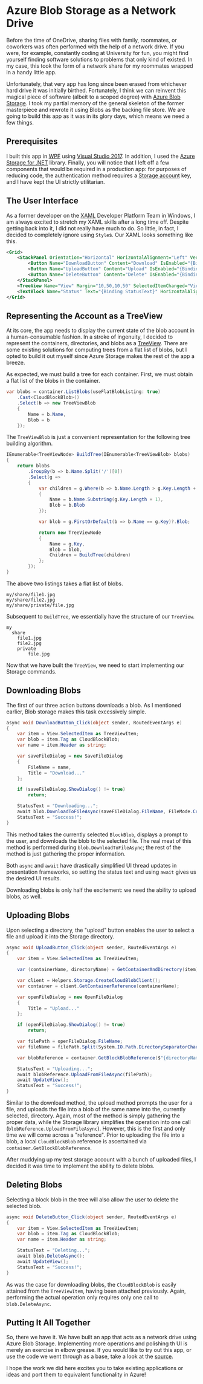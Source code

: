 # Azure Blob Storage as a Network Drive

Before the time of OneDrive, sharing files with family, roommates, or coworkers was often performed with the help of a network drive.  If you were, for example, constantly coding at University for fun, you might find yourself finding software solutions to problems that only kind of existed.  In my case, this took the form of a network share for my roommates wrapped in a handy little app.

Unfortunately, that very app has long since been erased from whichever hard drive it was initially birthed.  Fortunately, I think we can reinvent this magical piece of software (albeit to a scoped degree) with [Azure Blob Storage](https://docs.microsoft.com/en-us/azure/storage/blobs/storage-blobs-introduction).  I took my partial memory of the general skeleton of the former masterpiece and rewrote it using Blobs as the backing file store.  We are going to build this app as it was in its glory days, which means we need a few things.

## Prerequisites

I built this app in [WPF](https://docs.microsoft.com/en-us/dotnet/framework/wpf/getting-started/introduction-to-wpf-in-vs) using [Visual Studio 2017](https://www.visualstudio.com/).  In addition, I used the [Azure Storage for .NET](https://www.nuget.org/packages/WindowsAzure.Storage/) library.  Finally, you will notice that I left off a few components that would be required in a production app: for purposes of reducing code, the authentication method requires a [Storage account](https://docs.microsoft.com/en-us/azure/storage/common/storage-create-storage-account) key, and I have kept the UI strictly utilitarian.

## The User Interface

As a former developer on the [XAML](https://docs.microsoft.com/en-us/dotnet/framework/wpf/advanced/xaml-overview-wpf) Developer Platform Team in Windows, I am always excited to stretch my XAML skills after a long time off.  Despite getting back into it, I did not really have much to do.  So little, in fact, I decided to completely ignore using `Style`s.  Our XAML looks something like this.

```xml
<Grid>
    <StackPanel Orientation="Horizontal" HorizontalAlignment="Left" VerticalAlignment="Top" Margin="0,10,10,10" Width="400" Height="30">
        <Button Name="DownloadButton" Content="Download" IsEnabled="{Binding IsBlobSelected}" Click="DownloadButton_Click" Margin="10,0,0,0" Width="100" Height="30"></Button>
        <Button Name="UploadButton" Content="Upload" IsEnabled="{Binding IsDirectorySelected}" Click="UploadButton_Click" Margin="10,0,0,0" Width="100" Height="30"></Button>
        <Button Name="DeleteButton" Content="Delete" IsEnabled="{Binding IsBlobSelected}" Click="DeleteButton_Click" Margin="10,0,0,0" Width="100" Height="30"></Button>
    </StackPanel>
    <TreeView Name="View" Margin="10,50,10,50" SelectedItemChanged="View_SelectedItemChanged" />
    <TextBlock Name="Status" Text="{Binding StatusText}" HorizontalAlignment="Left" VerticalAlignment="Bottom" Margin="10" Width="400" Height="30"></TextBlock>
</Grid>
```

## Representing the Account as a TreeView

At its core, the app needs to display the current state of the blob account in a human-consumable fashion.  In a stroke of ingenuity, I decided to represent the containers, directories, and blobs as a [TreeView](https://msdn.microsoft.com/en-us/library/system.windows.controls.treeview.aspx).  There are some existing solutions for computing trees from a flat list of blobs, but I opted to build it out myself since Azure Storage makes the rest of the app a breeze.

As expected, we must build a tree for each container.  First, we must obtain a flat list of the blobs in the container.

```csharp
var blobs = container.ListBlobs(useFlatBlobListing: true)
    .Cast<CloudBlockBlob>()
    .Select(b => new TreeViewBlob
    {
        Name = b.Name, 
        Blob = b
    });
```

The `TreeViewBlob` is just a convenient representation for the following tree building algorithm.

```csharp
IEnumerable<TreeViewNode> BuildTree(IEnumerable<TreeViewBlob> blobs)
{
    return blobs
        .GroupBy(b => b.Name.Split('/')[0])
        .Select(g =>
        {
            var children = g.Where(b => b.Name.Length > g.Key.Length + 1).Select(b => new TreeViewBlob
            {
                Name = b.Name.Substring(g.Key.Length + 1),
                Blob = b.Blob
            });

            var blob = g.FirstOrDefault(b => b.Name == g.Key)?.Blob;

            return new TreeViewNode
            {
                Name = g.Key,
                Blob = blob, 
                Children = BuildTree(children)
            };
        });
}
```

The above two listings takes a flat list of blobs.

```
my/share/file1.jpg
my/share/file2.jpg
my/share/private/file.jpg
```

Subsequent to `BuildTree`, we essentially have the structure of our `TreeView`.

```
my
  share
    file1.jpg
    file2.jpg
    private
        file.jpg
```

Now that we have built the `TreeView`, we need to start implementing our Storage commands.

## Downloading Blobs

The first of our three action buttons downloads a blob.  As I mentioned earlier, Blob storage makes this task excessively simple.

```csharp
async void DownloadButton_Click(object sender, RoutedEventArgs e)
{
    var item = View.SelectedItem as TreeViewItem;
    var blob = item.Tag as CloudBlockBlob;
    var name = item.Header as string;

    var saveFileDialog = new SaveFileDialog
    {
        FileName = name,
        Title = "Download..."
    };

    if (saveFileDialog.ShowDialog() != true)
        return;

    StatusText = "Downloading...";
    await blob.DownloadToFileAsync(saveFileDialog.FileName, FileMode.Create);
    StatusText = "Success!";
}
```

This method takes the currently selected `BlockBlob`, displays a prompt to the user, and downloads the blob to the selected file.  The real meat of this method is performed during `blob.DownloadToFileAsync`; the rest of the method is just gathering the proper information.  

Both `async` and `await` have drastically simplified UI thread updates in presentation frameworks, so setting the status text and using `await` gives us the desired UI results.

Downloading blobs is only half the excitement: we need the ability to upload blobs, as well.

## Uploading Blobs

Upon selecting a directory, the "upload" button enables the user to select a file and upload it into the Storage directory.

```csharp
async void UploadButton_Click(object sender, RoutedEventArgs e)
{
    var item = View.SelectedItem as TreeViewItem;

    var (containerName, directoryName) = GetContainerAndDirectory(item);

    var client = Helpers.Storage.CreateCloudBlobClient();
    var container = client.GetContainerReference(containerName);

    var openFileDialog = new OpenFileDialog
    {
        Title = "Upload..."
    };

    if (openFileDialog.ShowDialog() != true)
        return;

    var filePath = openFileDialog.FileName;
    var fileName = filePath.Split(System.IO.Path.DirectorySeparatorChar).Last();

    var blobReference = container.GetBlockBlobReference($"{directoryName}{fileName}");

    StatusText = "Uploading...";
    await blobReference.UploadFromFileAsync(filePath);
    await UpdateView();
    StatusText = "Success!";
}
```

Similar to the download method, the upload method prompts the user for a file, and uploads the file into a blob of the same name into the, currently selected, directory.  Again, most of the method is simply gathering the proper data, while the Storage library simplifies the operation into one call (`blobReference.UploadFromFileAsync`).  However, this is the first and only time we will come across a "reference".  Prior to uploading the file into a blob, a local `CloudBlockBlob` reference is ascertained via `container.GetBlockBlobReference`.

After muddying up my test storage account with a bunch of uploaded files, I decided it was time to implement the ability to delete blobs.

## Deleting Blobs

Selecting a block blob in the tree will also allow the user to delete the selected blob.

```csharp
async void DeleteButton_Click(object sender, RoutedEventArgs e)
{
    var item = View.SelectedItem as TreeViewItem;
    var blob = item.Tag as CloudBlockBlob;
    var name = item.Header as string;

    StatusText = "Deleting...";
    await blob.DeleteAsync();
    await UpdateView();
    StatusText = "Success!";
}
```

As was the case for downloading blobs, the `CloudBlockBlob` is easily attained from the `TreeViewItem`, having been attached previously.  Again, performing the actual operation only requires only one call to `blob.DeleteAsync`.

## Putting It All Together

So, there we have it.  We have built an app that acts as a network drive using Azure Blob Storage.  Implementing more operations and polishing th UI is merely an exercise in elbow grease.  If you would like to try out this app, or use the code we went through as a base, take a look at the [source](https://github.com/twitchax/networkdrive).

I hope the work we did here excites you to take existing applications or ideas and port them to equivalent functionality in Azure!